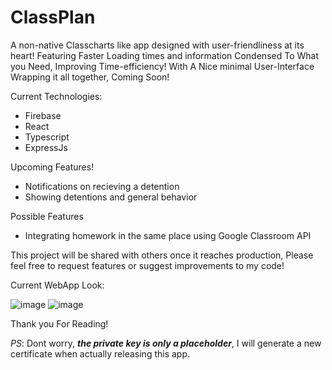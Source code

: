 # ClassPlan
A non-native Classcharts like app designed with user-friendliness at its heart!
Featuring Faster Loading times and information Condensed To What you Need, Improving Time-efficiency! With A Nice minimal User-Interface Wrapping it all together,
Coming Soon!

Current Technologies: 
- Firebase
- React
- Typescript
- ExpressJs

Upcoming Features!
- Notifications on recieving a detention
- Showing detentions and general behavior

Possible Features
- Integrating homework in the same place using Google Classroom API

This project will be shared with others once it reaches production, Please feel free to request features or suggest improvements to my code!

Current WebApp Look:

![image](https://github.com/JakubSzamuk/ClassPlan/assets/127598330/a1d5ef6a-4535-4db0-af13-1185787800d5)
![image](https://github.com/JakubSzamuk/ClassPlan/assets/127598330/c17c6e64-2d6b-4078-8aac-bc6babb49dbe)



Thank you For Reading!

*PS*: Dont worry, ***the private key is only a placeholder***, I will generate a new certificate when actually releasing this app.

